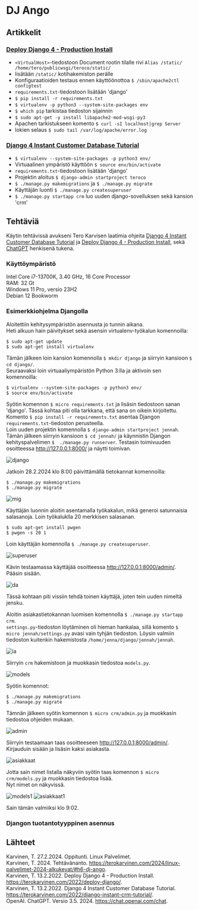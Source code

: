 # DJ Ango

## Artikkelit
### [Deploy Django 4 - Production Install](https://terokarvinen.com/2022/deploy-django/)
- `<VirtualHost>`-tiedostoon Document rootin tilalle rivi `Alias /static/ /home/tero/publicwsgi/teroco/static/`
- lisätään `/static/` kotihakemiston perälle
- Konfiguraatioiden testaus ennen käyttöönottoa `$ /sbin/apache2ctl configtest`
- `requirements.txt`-tiedostoon lisätään 'django'
- `$ pip install -r requirements.txt`
- `$ virtualenv -p python3 --system-site-packages env`
- `$ which pip` tarkistaa tiedoston sijainnin
- `$ sudo apt-get -y install libapache2-mod-wsgi-py3`
- Apachen tarkistukseen komento `$ curl -sI localhost|grep Server`
- lokien selaus `$ sudo tail /var/log/apache/error.log`

### [Django 4 Instant Customer Database Tutorial](https://terokarvinen.com/2022/django-instant-crm-tutorial/)
- `$ virtualenv --system-site-packages -p python3 env/`
- Virtuaalinen ympäristö käyttöön `$ source env/bin/activate`
- `requirements.txt`-tiedostoon lisätään 'django'
- Projektin aloitus `$ django-admin startproject teroco`
- `$ ./manage.py makemigrations` ja `$ ./manage.py migrate`
- Käyttäjän luonti `$ ./manage.py createsuperuser`
- `$ ./manage.py startapp crm` luo uuden django-sovelluksen sekä kansion 'crm'

## Tehtäviä

Käytin tehtävissä avukseni Tero Karvisen laatimia ohjeita [Django 4 Instant Customer Database Tutorial](https://terokarvinen.com/2022/django-instant-crm-tutorial/) ja [Deploy Django 4 - Production Install](https://terokarvinen.com/2022/deploy-django/), sekä [ChatGPT](https://chat.openai.com/) henkisenä tukena.

### Käyttöympäristö

Intel Core i7-13700K, 3.40 GHz, 16 Core Processor   
RAM: 32 Gt   
Windows 11 Pro, versio 23H2  
Debian 12 Bookworm

### Esimerkkiohjelma Djangolla
Aloitettiin kehitysympäristön asennusta jo tunnin aikana.  
Heti alkuun hain päivitykset sekä asensin virtualenv-työkalun komennoilla: 

    $ sudo apt-get update
    $ sudo apt-get install virtualenv

Tämän jälkeen loin kansion komennolla `$ mkdir django` ja siirryin kansioon `$ cd django/`.  
Seuraavaksi loin virtuaaliympäristön Python 3:lla ja aktivoin sen komennoilla:

    $ virtualenv --system-site-packages -p python3 env/
    $ source env/bin/activate

Syötin komennon `$ micro requirements.txt` ja lisäsin tiedostoon sanan 'django'. Tässä kohtaa piti olla tarkkana, että sana on oikein kirjoitettu.  
Komento `$ pip install -r requirements.txt` asentaa Djangon `requirements.txt`-tiedoston perusteella.  
Loin uuden projektin komennolla `$ django-admin startproject jennah`.  
Tämän jälkeen siirryin kansioon `$ cd jennah/` ja käynnistin Djangon kehityspalvelimen `$  ./manage.py runserver`. 
Testasin toimivuuden osoitteessa http://127.0.0.1:8000/ ja näytti toimivan.

![django](images/django.png)

Jatkoin 28.2.2024 klo 8:00 päivittämällä tietokannat komennoilla:

    $ ./manage.py makemigrations
    $ ./manage.py migrate

![mig](images/mig.png)

Käyttäjän luonnin aloitin asentamalla työkakalun, mikä generoi satunnaisia salasanoja. Loin työkaluklla 20 merkkisen salasanan.

    $ sudo apt-get install pwgen
    $ pwgen -s 20 1

Loin käyttäjän komennolla `$ ./manage.py createsuperuser`.

![superuser](images/superuser.png)

Kävin testaamassa käyttäjää osoitteessa http://127.0.0.1:8000/admin/. Pääsin sisään.

![da](images/da.png)

Tässä kohtaan piti vissiin tehdä toinen käyttäjä, joten tein uuden nimeltä jensku.

Aloitin asiakastietokannan luomisen komennolla `$ ./manage.py startapp crm`.  
 `settings.py`-tiedoston löytäminen oli hieman hankalaa, sillä komento `$ micro jennah/settings.py` avasi vain tyhjän tiedoston. Löysin valmiin tiedoston kuitenkin hakemistosta `/home/jenna/django/jennah/jennah`.

![ia](images/ia.png)

Siirryin `crm` hakemistoon ja muokkasin tiedostoa `models.py`.  
 
![models](images/models.png)

Syötin komennot:

    $ ./manage.py makemigrations
    $ ./manage.py migrate

Tämnän jälkeen syötin komennon `$ micro crm/admin.py` ja muokkasin tiedostoa ohjeiden mukaan.

![admin](images/admin.png)

Siirryin testaamaan taas osoitteeseen http://127.0.0.1:8000/admin/. Kirjauduin sisään ja lisäsin kaksi asiakasta.

![asiakkaat](images/asiakkaat.png)

Jotta sain nimet listalla näkyviin syötin taas komennon `$ micro crm/models.py` ja muokkasin tiedostoa lisää.  
Nyt nimet on näkyvissä.

![models1](images/models1.png)
![asiakkaat1](images/asiakkaat1.png)

Sain tämän valmiiksi klo 9:02.

### Djangon tuotantotyyppinen asennus




## Lähteet
Karvinen, T. 27.2.2024. Oppitunti. Linux Palvelimet.  
Karvinen, T. 2024. Tehtävänanto. https://terokarvinen.com/2024/linux-palvelimet-2024-alkukevat/#h6-dj-ango.  
Karvinen, T. 13.2.2022. Deploy Django 4 - Production Install. https://terokarvinen.com/2022/deploy-django/.   
Karvinen, T. 13.2.2022. Django 4 Instant Customer Database Tutorial. https://terokarvinen.com/2022/django-instant-crm-tutorial/.  
OpenAI. ChatGPT. Versio 3.5. 2024. https://chat.openai.com/chat.   
